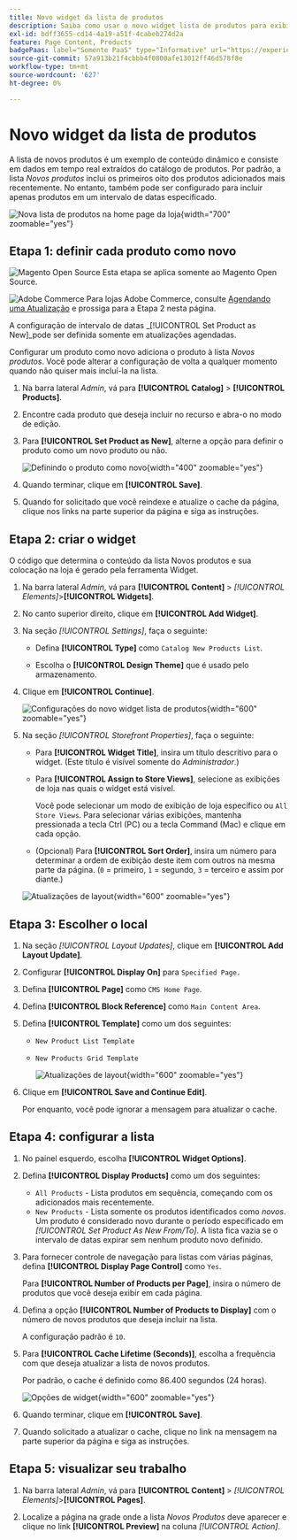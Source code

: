 ```yaml
---
title: Novo widget da lista de produtos
description: Saiba como usar o novo widget lista de produtos para exibir uma lista dos produtos adicionados mais recentemente.
exl-id: bdff3655-cd14-4a19-a51f-4cabeb274d2a
feature: Page Content, Products
badgePaas: label="Somente PaaS" type="Informative" url="https://experienceleague.adobe.com/en/docs/commerce/user-guides/product-solutions" tooltip="Aplica-se somente a projetos do Adobe Commerce na nuvem (infraestrutura do PaaS gerenciada pela Adobe) e a projetos locais."
source-git-commit: 57a913b21f4cbbb4f0800afe13012ff46d578f8e
workflow-type: tm+mt
source-wordcount: '627'
ht-degree: 0%

---
```


# Novo widget da lista de produtos

A lista de novos produtos é um exemplo de conteúdo dinâmico e consiste em dados em tempo real extraídos do catálogo de produtos. Por padrão, a lista _Novos produtos_ inclui os primeiros oito dos produtos adicionados mais recentemente. No entanto, também pode ser configurado para incluir apenas produtos em um intervalo de datas especificado.

![Nova lista de produtos na home page da loja](./assets/storefront-home-page-new-products.png){width="700" zoomable="yes"}

## Etapa 1: definir cada produto como novo

![Magento Open Source](../assets/open-source.svg) Esta etapa se aplica somente ao Magento Open Source.

![Adobe Commerce](../assets/adobe-logo.svg) Para lojas Adobe Commerce, consulte [Agendando uma Atualização](content-staging-scheduled-update.md) e prossiga para a Etapa 2 nesta página.

A configuração de intervalo de datas _[!UICONTROL Set Product as New]_pode ser definida somente em atualizações agendadas.

Configurar um produto como novo adiciona o produto à lista _Novos produtos_. Você pode alterar a configuração de volta a qualquer momento quando não quiser mais incluí-la na lista.

1. Na barra lateral _Admin_, vá para **[!UICONTROL Catalog]** > **[!UICONTROL Products]**.

1. Encontre cada produto que deseja incluir no recurso e abra-o no modo de edição.

1. Para **[!UICONTROL Set Product as New]**, alterne a opção para definir o produto como um novo produto ou não.

   ![Definindo o produto como novo](./assets/product-set-as-new.png){width="400" zoomable="yes"}

1. Quando terminar, clique em **[!UICONTROL Save]**.

1. Quando for solicitado que você reindexe e atualize o cache da página, clique nos links na parte superior da página e siga as instruções.

## Etapa 2: criar o widget

O código que determina o conteúdo da lista Novos produtos e sua colocação na loja é gerado pela ferramenta Widget.

1. Na barra lateral _Admin_, vá para **[!UICONTROL Content]** > _[!UICONTROL Elements]_>**[!UICONTROL Widgets]**.

1. No canto superior direito, clique em **[!UICONTROL Add Widget]**.

1. Na seção _[!UICONTROL Settings]_, faça o seguinte:

   - Defina **[!UICONTROL Type]** como `Catalog New Products List`.

   - Escolha o **[!UICONTROL Design Theme]** que é usado pelo armazenamento.

1. Clique em **[!UICONTROL Continue]**.

   ![Configurações do novo widget lista de produtos](./assets/widget-settings.png){width="600" zoomable="yes"}

1. Na seção _[!UICONTROL Storefront Properties]_, faça o seguinte:

   - Para **[!UICONTROL Widget Title]**, insira um título descritivo para o widget. (Este título é visível somente do _Administrador_.)

   - Para **[!UICONTROL Assign to Store Views]**, selecione as exibições de loja nas quais o widget está visível.

     Você pode selecionar um modo de exibição de loja específico ou `All Store Views`. Para selecionar várias exibições, mantenha pressionada a tecla Ctrl (PC) ou a tecla Command (Mac) e clique em cada opção.

   - (Opcional) Para **[!UICONTROL Sort Order]**, insira um número para determinar a ordem de exibição deste item com outros na mesma parte da página. (`0` = primeiro, `1` = segundo, `3` = terceiro e assim por diante.)

   ![Atualizações de layout](./assets/widget-layout-update-home-page.png){width="600" zoomable="yes"}

## Etapa 3: Escolher o local

1. Na seção _[!UICONTROL Layout Updates]_, clique em **[!UICONTROL Add Layout Update]**.

1. Configurar **[!UICONTROL Display On]** para `Specified Page.`

1. Defina **[!UICONTROL Page]** como `CMS Home Page`.

1. Defina **[!UICONTROL Block Reference]** como `Main Content Area`.

1. Defina **[!UICONTROL Template]** como um dos seguintes:

   - `New Product List Template`
   - `New Products Grid Template`

     ![Atualizações de layout](./assets/widget-layout-update-new-products-list.png){width="600" zoomable="yes"}

1. Clique em **[!UICONTROL Save and Continue Edit]**.

   Por enquanto, você pode ignorar a mensagem para atualizar o cache.

## Etapa 4: configurar a lista

1. No painel esquerdo, escolha **[!UICONTROL Widget Options]**.

1. Defina **[!UICONTROL Display Products]** como um dos seguintes:

   - `All Products` - Lista produtos em sequência, começando com os adicionados mais recentemente.
   - `New Products` - Lista somente os produtos identificados como _novos_. Um produto é considerado novo durante o período especificado em _[!UICONTROL Set Product As New From/To]_. A lista fica vazia se o intervalo de datas expirar sem nenhum produto novo definido.

1. Para fornecer controle de navegação para listas com várias páginas, defina **[!UICONTROL Display Page Control]** como `Yes`.

   Para **[!UICONTROL Number of Products per Page]**, insira o número de produtos que você deseja exibir em cada página.

1. Defina a opção **[!UICONTROL Number of Products to Display]** com o número de novos produtos que deseja incluir na lista.

   A configuração padrão é `10`.

1. Para **[!UICONTROL Cache Lifetime (Seconds)]**, escolha a frequência com que deseja atualizar a lista de novos produtos.

   Por padrão, o cache é definido como 86.400 segundos (24 horas).

   ![Opções de widget](./assets/widget-options-new-product-list.png){width="600" zoomable="yes"}

1. Quando terminar, clique em **[!UICONTROL Save]**.

1. Quando solicitado a atualizar o cache, clique no link na mensagem na parte superior da página e siga as instruções.

## Etapa 5: visualizar seu trabalho

1. Na barra lateral _Admin_, vá para **[!UICONTROL Content]** > _[!UICONTROL Elements]_>**[!UICONTROL Pages]**.

1. Localize a página na grade onde a lista _Novos Produtos_ deve aparecer e clique no link **[!UICONTROL Preview]** na coluna _[!UICONTROL Action]_.

